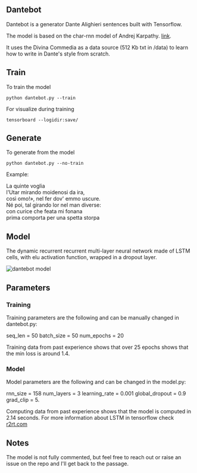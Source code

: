 ## Dantebot
Dantebot is a generator Dante Alighieri sentences built with Tensorflow. 

The model is based on the char-rnn model of Andrej Karpathy. [link](http://karpathy.github.io/2015/05/21/rnn-effectiveness/). 

It uses the Divina Commedia as a data source (512 Kb txt in /data) to learn how to write in Dante's style from scratch.

## Train
To train the model
```
python dantebot.py --train
```

For visualize during training
```
tensorboard --logidir:save/
```

## Generate
To generate from the model
```
python dantebot.py --no-train
```

Example:

La quinte voglia  
l'Utar mirando moidenosi da ira,  
così omo!», nel fer dov' emmo uscure.  
Né poi, tal girando lor nel man diverse:  
con curice che feata mi fonana  
prima comporta per una spetta storpa  

## Model
The dynamic recurrent recurrent multi-layer neural network made of LSTM cells, with elu activation function, wrapped in a dropout layer.

![dantebot model](https://gitlab.com/d3sm0/dantebot/raw/356311d1b856582d9b24a1b06c3f3ec8181313ef/save/dantebot.png)

## Parameters

### Training
Training parameters are the following and can be manually changed in dantebot.py:

seq_len = 50
batch_size = 50
num_epochs = 20

Training data from past experience shows that over 25 epochs shows that the min loss is around 1.4.

### Model
Model parameters are the following and can be changed in the model.py:

rnn_size = 158 
num_layers = 3
learning_rate = 0.001
global_dropout = 0.9
grad_clip = 5.

Computing data from past experience shows that the model is computed in 2.14 seconds. For more information about LSTM in tensorflow check [r2rt.com](http://r2rt.com/recurrent-neural-networks-in-tensorflow-ii.html)

## Notes
The model is not fully commented, but feel free to reach out or raise an issue on the repo and I'll get back to the passage.



